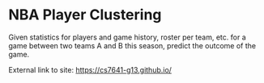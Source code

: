 # NBA Player Clustering

Given statistics for players and game history, roster per team, etc. for a game between two teams A and B this season, predict the outcome of the game.

External link to site: https://cs7641-g13.github.io/
